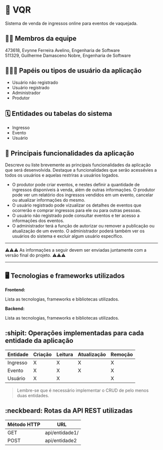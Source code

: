 # :checkered_flag: VQR

Sistema de venda de ingressos online para eventos de vaquejada.

## :technologist: Membros da equipe

473618, Evynne Ferreira Avelino, Engenharia de Software <br />
511329, Guilherme Damasceno Nobre, Engenharia de Software

## :people_holding_hands: Papéis ou tipos de usuário da aplicação

- Usuário não registrado
- Usuário registrado
- Administrador
- Produtor

## :spiral_calendar: Entidades ou tabelas do sistema

- Ingresso
- Evento
- Usuário

## :triangular_flag_on_post: Principais funcionalidades da aplicação

Descreve ou liste brevemente as principais funcionalidades da aplicação que será desenvolvida. Destaque a funcionalidades que serão acessévies a todos os usuários e aquelas restriras a usuários logados.

- O produtor pode criar eventos, e nestes definir a quantidade de ingressos disponíveis à venda, além de outras informações. O produtor pode ver um relatório dos ingressos vendidos em um evento, cancelar ou atualizar informações do mesmo.
- O usuário registrado pode vizualizar os detalhes de eventos que ocorrerão e comprar ingressos para ele ou para outras pessoas.
- O usuário não registrado pode consultar eventos e ter acesso a informações dos eventos.
- O administrador terá a função de autorizar ou remover a publicação ou atualização de um evento. O administrador poderá também ver os usuários do sistema e excluir algum usuário específico.

---

:warning::warning::warning: As informações a seguir devem ser enviadas juntamente com a versão final do projeto. :warning::warning::warning:

---

## :desktop_computer: Tecnologias e frameworks utilizados

**Frontend:**

Lista as tecnologias, frameworks e bibliotecas utilizados.

**Backend:**

Lista as tecnologias, frameworks e bibliotecas utilizados.

## :shipit: Operações implementadas para cada entidade da aplicação

| Entidade | Criação | Leitura | Atualização | Remoção |
| -------- | ------- | ------- | ----------- | ------- |
| Ingresso | X       | X       | X           | X       |
| Evento   | X       | X       | X           | X       |
| Usuário  | X       | X       |             | X       |

> Lembre-se que é necessário implementar o CRUD de pelo menos duas entidades.

## :neckbeard: Rotas da API REST utilizadas

| Método HTTP | URL            |
| ----------- | -------------- |
| GET         | api/entidade1/ |
| POST        | api/entidade2  |
